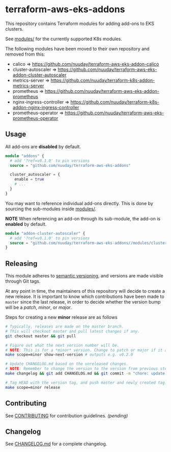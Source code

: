 # terraform-aws-eks-addons

This repository contains Terraform modules for adding add-ons to EKS clusters.

See [modules/](modules/) for the currently supported K8s modules.

The following modules have been moved to their own repository and removed from this:

 * calico => https://github.com/nuuday/terraform-aws-eks-addon-calico
 * cluster-autoscaler => https://github.com/nuuday/terraform-aws-eks-addon-cluster-autoscaler
 * metrics-server => https://github.com/nuuday/terraform-k8s-addon-metrics-server
 * prometheus => https://github.com/nuuday/terraform-aws-eks-addon-prometheus
 * nginx-ingress-controller => https://github.com/nuuday/terraform-k8s-addon-nginx-ingress-controller
 * prometheus-operator => https://github.com/nuuday/terraform-aws-eks-prometheus-operator

## Usage

All add-ons are **disabled** by default.

```terraform
module "addons" {
  # add '?ref=v0.1.0' to pin versions
  source = "github.com/nuuday/terraform-aws-eks-addons"

  cluster_autoscaler = {
    enable = true
    # ...
  }
}
```

You may want to reference individual add-ons directly.
This is done by sourcing the sub-modules inside [modules/](modules/).

**NOTE** When referencing an add-on through its sub-module, the add-on is **enabled** by default.

```terraform
module "addon-cluster-autoscaler" {
  # add '?ref=v0.1.0' to pin versions
  source = "github.com/nuuday/terraform-aws-eks-addons//modules/cluster-autoscaler"
}
```

## Releasing

This module adheres to [semantic versioning](https://semver.org/), and versions are made visible through Git tags.

At any point in time, the maintainers of this repository will decide to create a new release.
It is important to know which contributions have been made to `master` since the last release,
in order to decide whether the version bump will be a *patch*, *minor*, or *major*.

Steps for creating a new **minor** release are as follows

```sh
# Typically, releases are made on the master branch.
# This will checkout master and pull latest changes if any.
git checkout master && git pull

# Figure out what the next version number will be.
# NOTE: This is for a *minor* version. Change to patch or major if it applies.
make scope=minor show-next-version # outputs e.g. v0.2.0

# Update CHANGELOG.md based on the unreleased changes.
# NOTE: Remember to change the version to the version from previous step.
make changelog && git add CHANGELOG.md && git commit -m "chore: update changelog for vx.y.z"

# Tag HEAD with the version tag, and push master and newly created tag.
make scope=minor release
```

## Contributing

See [CONTRIBUTING](.github/CONTRIBUTING) for contribution guidelines. *(pending)*

## Changelog

See [CHANGELOG.md](CHANGELOG.md) for a complete changelog.

